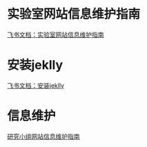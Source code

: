 
# 实验室网站信息维护指南

[飞书文档：实验室网站信息维护指南](https://seunetsi.feishu.cn/wiki/wikcnL5M4LK7eMeIfFZSAAqKc2d)

# 安装jeklly

[飞书文档：安装jeklly](https://seunetsi.feishu.cn/docx/IkxVdoJ2OoZ2QzxsWDuctS2nnYg)

# 信息维护

[研究小组网站信息维护指南](https://seunetsi.feishu.cn/wiki/wikcnL5M4LK7eMeIfFZSAAqKc2d)


